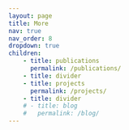 ```yaml
---
layout: page
title: More
nav: true
nav_order: 8
dropdown: true
children:
    - title: publications
      permalink: /publications/
    - title: divider
    - title: projects
      permalink: /projects/
    - title: divider
    # - title: blog
    #   permalink: /blog/
---
```


